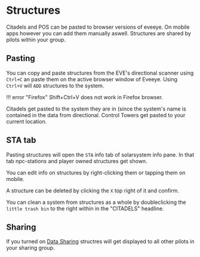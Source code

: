 # Structures
Citadels and POS can be pasted to browser versions of eveeye. On mobile apps however you can add them manually aswell. Structures are shared by pilots within your group.

## Pasting
You can copy and paste structures from the EVE's directional scanner using `Ctrl+C` an paste them on the active browser window of Eveeye.
Using `Ctrl+V` will `ADD` structures to the system.

!!! error "Firefox"
    Shift+Ctrl+V does not work in Firefox browser.
    
Citadels get pasted to the system they are in (since the system's name is contained in the data from directional. Control Towers get pasted to your current location. 

## STA tab
Pasting structures will open the `STA` info tab of solarsystem info pane. In that tab npc-stations and player owned structures get shown. 

You can edit info on structures by right-clicking them or tapping them on mobile.
               
A structure can be deleted by clicking the `X` top right of it and confirm.

You can clean a system from structures as a whole by doubleclicking the `little trash bin` to the right within in the "CITADELS" headline.

## Sharing
If you turned on [Data Sharing](https://eedocs.readthedocs.io/en/latest/sharing/cloud/) structres will get displayed to all other pilots in your sharing group.


<!--stackedit_data:
eyJoaXN0b3J5IjpbLTk5Nzc3MDQ2NF19
-->